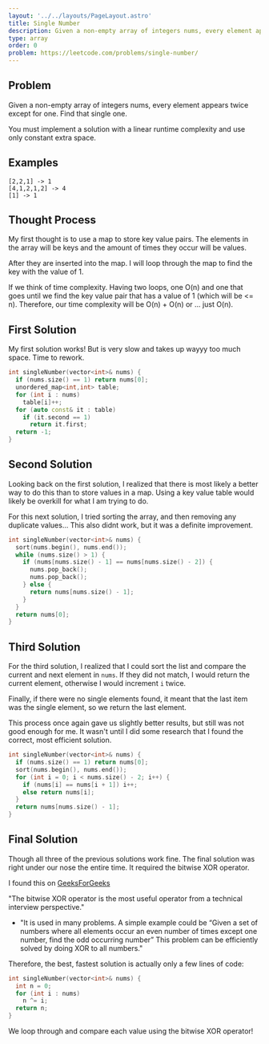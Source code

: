 ```yaml
---
layout: '../../layouts/PageLayout.astro'
title: Single Number
description: Given a non-empty array of integers nums, every element appears twice except for one. Find that single one.
type: array
order: 0
problem: https://leetcode.com/problems/single-number/
---
```


## Problem
Given a non-empty array of integers nums, every element appears twice except for one. Find that single one.

You must implement a solution with a linear runtime complexity and use only constant extra space.

## Examples
```
[2,2,1] -> 1
[4,1,2,1,2] -> 4
[1] -> 1
```

## Thought Process
My first thought is to use a map to store key value pairs. The elements in the array will be keys and the amount of times they occur will be values.

After they are inserted into the map. I will loop through the map to find the key with the value of 1.

If we think of time complexity. Having two loops, one O(n) and one that goes until we find the key value pair that has a value of 1 (which will be <= n). Therefore, our time complexity will be O(n) + O(n) or ... just O(n).

## First Solution
My first solution works! But is very slow and takes up wayyy too much space. Time to rework.
```cpp
int singleNumber(vector<int>& nums) {
  if (nums.size() == 1) return nums[0];
  unordered_map<int,int> table;
  for (int i : nums)
    table[i]++;
  for (auto const& it : table)
    if (it.second == 1)
      return it.first;
  return -1;
}
```

## Second Solution
Looking back on the first solution, I realized that there is most likely a better way to do this than to store values in a map. Using a key value table would likely be overkill for what I am trying to do.

For this next solution, I tried sorting the array, and then removing any duplicate values... This also didnt work, but it was a definite improvement.

```cpp
int singleNumber(vector<int>& nums) {
  sort(nums.begin(), nums.end());
  while (nums.size() > 1) {
    if (nums[nums.size() - 1] == nums[nums.size() - 2]) {
      nums.pop_back();
      nums.pop_back();
    } else {
      return nums[nums.size() - 1];
    }
  }
  return nums[0];
}
```

## Third Solution
For the third solution, I realized that I could sort the list and compare the current and next element in `nums`. If they did not match, I would return the current element, otherwise I would increment `i` twice.

Finally, if there were no single elements found, it meant that the last item was the single element, so we return the last element.

This process once again gave us slightly better results, but still was not good enough for me. It wasn't until I did some research that I found the correct, most efficient solution.
```cpp
int singleNumber(vector<int>& nums) {
  if (nums.size() == 1) return nums[0];
  sort(nums.begin(), nums.end());
  for (int i = 0; i < nums.size() - 2; i++) {
    if (nums[i] == nums[i + 1]) i++;
    else return nums[i];
  }
  return nums[nums.size() - 1];
}
```

## Final Solution

Though all three of the previous solutions work fine. The final solution was right under our nose the entire time. It required the bitwise XOR operator.

I found this on [GeeksForGeeks](https://www.geeksforgeeks.org/bitwise-operators-in-c-cpp/)

"The bitwise XOR operator is the most useful operator from a technical interview perspective."
- "It is used in many problems. A simple example could be “Given a set of numbers where all elements occur an even number of times except one number, find the odd occurring number” This problem can be efficiently solved by doing XOR to all numbers."

Therefore, the best, fastest solution is actually only a few lines of code:
```cpp
int singleNumber(vector<int>& nums) {
  int n = 0;
  for (int i : nums)
    n ^= i;
  return n;
}
```

We loop through and compare each value using the bitwise XOR operator!